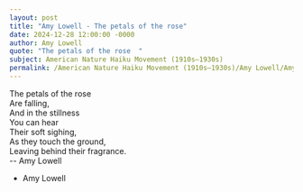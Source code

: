 ```yaml
---
layout: post
title: "Amy Lowell - The petals of the rose"
date: 2024-12-28 12:00:00 -0000
author: Amy Lowell
quote: "The petals of the rose  "
subject: American Nature Haiku Movement (1910s–1930s)
permalink: /American Nature Haiku Movement (1910s–1930s)/Amy Lowell/Amy Lowell - The petals of the rose
---
```


The petals of the rose  
Are falling,  
And in the stillness  
You can hear  
Their soft sighing,  
As they touch the ground,  
Leaving behind their fragrance.  
-- Amy Lowell

- Amy Lowell
